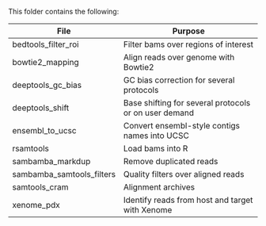 This folder contains the following:

| File                      | Purpose                                               |
| ------------------------- | ----------------------------------------------------- |
| bedtools_filter_roi       | Filter bams over regions of interest                  |
| bowtie2_mapping           | Align reads over genome with Bowtie2                  |
| deeptools_gc_bias         | GC bias correction for several protocols              |
| deeptools_shift           | Base shifting for several protocols or on user demand |
| ensembl_to_ucsc           | Convert ensembl-style contigs names into UCSC         |
| rsamtools                 | Load bams into R                                      |
| sambamba_markdup          | Remove duplicated reads                               |
| sambamba_samtools_filters | Quality filters over aligned reads                    |
| samtools_cram             | Alignment archives                                    |
| xenome_pdx                | Identify reads from host and target with Xenome       |
